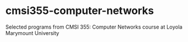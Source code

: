 # cmsi355-computer-networks
Selected programs from CMSI 355: Computer Networks course at Loyola Marymount University
